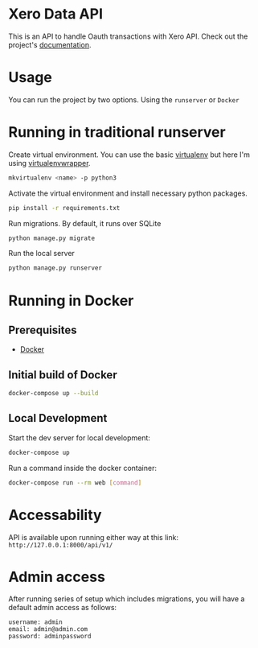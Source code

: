 # Xero Data API

This is an API to handle Oauth transactions with Xero API. Check out the project's [documentation](http://nikkomidoy.github.io/xero-data-api/).

# Usage

You can run the project by two options. Using the `runserver` or `Docker`

# Running in traditional runserver

Create virtual environment. You can use the basic [virtualenv](https://virtualenv.pypa.io/en/latest/)
but here I'm using [virtualenvwrapper](https://virtualenvwrapper.readthedocs.io/en/latest/).
```bash
mkvirtualenv <name> -p python3
```

Activate the virtual environment and install necessary python packages.
```bash
pip install -r requirements.txt
```

Run migrations. By default, it runs over SQLite
```bash
python manage.py migrate
```

Run the local server
```bash
python manage.py runserver
```

# Running in Docker
## Prerequisites

- [Docker](https://docs.docker.com/docker-for-mac/install/)  

## Initial build of Docker
```bash
docker-compose up --build
```

## Local Development

Start the dev server for local development:
```bash
docker-compose up
```

Run a command inside the docker container:

```bash
docker-compose run --rm web [command]
```

# Accessability

API is available upon running either way at this link: `http://127.0.0.1:8000/api/v1/`

# Admin access

After running series of setup which includes migrations, you will have a default admin access as follows:
```
username: admin
email: admin@admin.com
password: adminpassword
```
